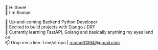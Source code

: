 👋 Hi there!  
💁 I'm Roman 

🐍 Up-and-coming Backend Python Developer  
🎸 Excited to build projects with Django / DRF  
🔭 Currently learning FastAPI, Golang and basically anything my eyes land on  
📫 Drop me a line: t.me/alropo | roman61394@gmail.com
